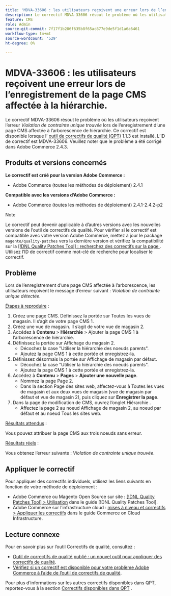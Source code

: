 ```yaml
---
title: 'MDVA-33606 : les utilisateurs reçoivent une erreur lors de l’enregistrement de la page CMS affectée à la hiérarchie'
description: Le correctif MDVA-33606 résout le problème où les utilisateurs obtiennent l’erreur *violation de contrainte unique trouvée* lors de l’enregistrement d’une page CMS affectée à l’arborescence de hiérarchie. Ce correctif est disponible lorsque l’[outil de correctifs de qualité (QPT)](https://experienceleague.adobe.com/fr/docs/commerce-knowledge-base/kb/announcements/commerce-announcements/magento-quality-patches-released-new-tool-to-self-serve-quality-patches) 1.1.3 est installé. L’ID de correctif est MDVA-33606. Veuillez noter que le problème a été corrigé dans Adobe Commerce 2.4.3.
feature: CMS
role: Admin
source-git-commit: 7f17f1b286f635b8f65ac877e9de5f1d1a6a6461
workflow-type: tm+mt
source-wordcount: '529'
ht-degree: 0%

---
```


# MDVA-33606 : les utilisateurs reçoivent une erreur lors de l’enregistrement de la page CMS affectée à la hiérarchie.

Le correctif MDVA-33606 résout le problème où les utilisateurs reçoivent l’erreur *Violation de contrainte unique trouvée* lors de l’enregistrement d’une page CMS affectée à l’arborescence de hiérarchie. Ce correctif est disponible lorsque l’ [outil de correctifs de qualité (QPT)](https://experienceleague.adobe.com/fr/docs/commerce-knowledge-base/kb/announcements/commerce-announcements/magento-quality-patches-released-new-tool-to-self-serve-quality-patches) 1.1.3 est installé. L’ID de correctif est MDVA-33606. Veuillez noter que le problème a été corrigé dans Adobe Commerce 2.4.3.

## Produits et versions concernés

**Le correctif est créé pour la version Adobe Commerce :**

* Adobe Commerce (toutes les méthodes de déploiement) 2.4.1

**Compatible avec les versions d’Adobe Commerce :**

* Adobe Commerce (toutes les méthodes de déploiement) 2.4.1-2.4.2-p2

>[!NOTE]
>
>Le correctif peut devenir applicable à d’autres versions avec les nouvelles versions de l’outil de correctifs de qualité. Pour vérifier si le correctif est compatible avec votre version Adobe Commerce, mettez à jour le package `magento/quality-patches` vers la dernière version et vérifiez la compatibilité sur la [[!DNL Quality Patches Tool] : recherchez des correctifs sur la page ](https://experienceleague.adobe.com/fr/docs/commerce-knowledge-base/kb/announcements/commerce-announcements/magento-quality-patches-released-new-tool-to-self-serve-quality-patches). Utilisez l’ID de correctif comme mot-clé de recherche pour localiser le correctif.

## Problème

Lors de l’enregistrement d’une page CMS affectée à l’arborescence, les utilisateurs reçoivent le message d’erreur suivant : *Violation de contrainte unique détectée*.

<u>Étapes à reproduire</u> :

1. Créez une page CMS. Définissez la portée sur Toutes les vues de magasin. Il s’agit de votre page CMS 1.
1. Créez une vue de magasin. Il s’agit de votre vue de magasin 2.
1. Accédez à **Contenu** > **Hiérarchie** > Ajouter la page CMS 1 à l’arborescence de hiérarchie.
1. Définissez la portée sur Affichage du magasin 2.
   * Décochez la case &quot;Utiliser la hiérarchie des noeuds parents&quot;.
   * Ajoutez la page CMS 1 à cette portée et enregistrez-la.
1. Définissez désormais la portée sur Affichage de magasin par défaut.
   * Décochez la case &quot;Utiliser la hiérarchie des noeuds parents&quot;.
   * Ajoutez la page CMS 1 à cette portée et enregistrez-la.
1. Accédez à **Contenu** > **Pages** > **Ajouter une nouvelle page**.
   * Nommez la page Page 2.
   * Dans la section Page des sites web, affectez-vous à Toutes les vues de magasin et aux deux vues de magasin (vue de magasin par défaut et vue de magasin 2), puis cliquez sur **Enregistrer la page**.
1. Dans la page de modification de CMS, ouvrez l’onglet Hiérarchie .
   * Affectez la page 2 au noeud Affichage de magasin 2, au noeud par défaut et au noeud Tous les sites web.

<u>Résultats attendus</u> :

Vous pouvez attribuer la page CMS aux trois noeuds sans erreur.

<u>Résultats réels</u> :

Vous obtenez l’erreur suivante : *Violation de contrainte unique trouvée*.

## Appliquer le correctif

Pour appliquer des correctifs individuels, utilisez les liens suivants en fonction de votre méthode de déploiement :

* Adobe Commerce ou Magento Open Source sur site : [[!DNL Quality Patches Tool] > Utilisation](/help/tools/quality-patches-tool/usage.md) dans le guide [!DNL Quality Patches Tool].
* Adobe Commerce sur l’infrastructure cloud : [mises à niveau et correctifs > Appliquer les correctifs](https://experienceleague.adobe.com/docs/commerce-cloud-service/user-guide/develop/upgrade/apply-patches.html?lang=fr) dans le guide Commerce on Cloud Infrastructure.

## Lecture connexe

Pour en savoir plus sur l’outil Correctifs de qualité, consultez :

* [Outil de correctifs de qualité publié : un nouvel outil pour appliquer des correctifs de qualité](https://experienceleague.adobe.com/fr/docs/commerce-knowledge-base/kb/announcements/commerce-announcements/magento-quality-patches-released-new-tool-to-self-serve-quality-patches).
* [Vérifiez si un correctif est disponible pour votre problème Adobe Commerce à l’aide de l’outil de correctifs de qualité](/help/tools/quality-patches-tool/patches-available-in-qpt/check-patch-for-magento-issue-with-magento-quality-patches.md).

Pour plus d’informations sur les autres correctifs disponibles dans QPT, reportez-vous à la section [Correctifs disponibles dans QPT](https://support.magento.com/hc/en-us/sections/360010506631-Patches-available-in-MQP-tool-) .

